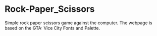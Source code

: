 # Rock-Paper_Scissors
Simple rock paper scissors game against the computer.
The webpage is based on the GTA: Vice City Fonts and Palette.
